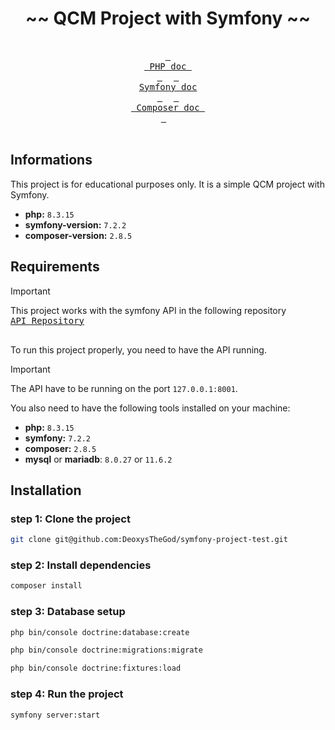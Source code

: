 <div align="center">

# ~~ QCM Project with Symfony ~~

</div>

<div align="center">
  <br>
  <a href="https://www.php.net/manual/en/"><kbd> <br> PHP doc <br> </kbd></a>&ensp;&ensp;
  <a href="https://symfony.com/doc/current/index.html"><kbd> <br> Symfony doc <br> </kbd></a>&ensp;&ensp;
  <a href="https://getcomposer.org/doc/"><kbd> <br> Composer doc <br> </kbd></a>&ensp;&ensp;
</div><br>

## Informations

This project is for educational purposes only. It is a simple QCM project with Symfony.

* **php:** `8.3.15`
* **symfony-version:** `7.2.2`
* **composer-version:** `2.8.5`

## Requirements

> [!important]
> This project works with the symfony API in the following repository
> <a href="https://github.com/DeoxysTheGod/symfony-project-api.git"><kbd> <br> API Repository <br><br> </kbd></a>
>
> To run this project properly, you need to have the API running.

> [!important]
> The API have to be running on the port `127.0.0.1:8001`.

You also need to have the following tools installed on your machine:
* **php:** `8.3.15`
* **symfony:** `7.2.2`
* **composer:** `2.8.5`
* **mysql** or **mariadb**: `8.0.27` or `11.6.2`

## Installation

### step 1: Clone the project
```bash
git clone git@github.com:DeoxysTheGod/symfony-project-test.git
```

### step 2: Install dependencies

```bash
composer install
```

### step 3: Database setup

```bash
php bin/console doctrine:database:create
```
```bash
php bin/console doctrine:migrations:migrate
```
```bash
php bin/console doctrine:fixtures:load
```

### step 4: Run the project

```bash
symfony server:start
```
